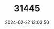 ---
title: "31445"
category: "Vatica pallida"
draft: false
date: 2024-02-22 13:03:50
languages:
  Malay: ["Resak Kecil"]
---